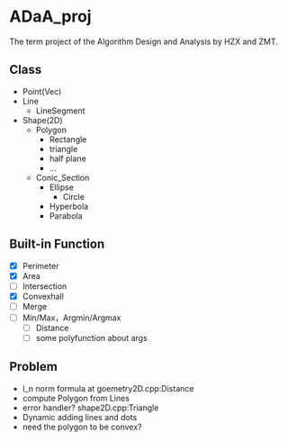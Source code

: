 # ADaA_proj

The term project of the Algorithm Design and Analysis by HZX and ZMT.

## Class
- Point(Vec)
- Line
  - LineSegment
- Shape(2D)
  - Polygon
    - Rectangle
    - triangle
    - half plane
    - ...
  - Conic_Section
    - Ellipse
      - Circle
    - Hyperbola
    - Parabola

## Built-in Function
- [X] Perimeter
- [X] Area
- [ ] Intersection
- [X] Convexhall
- [ ] Merge
- [ ] Min/Max，Argmin/Argmax
  - [ ] Distance
  - [ ] some polyfunction about args

## Problem
- l_n norm formula at goemetry2D.cpp:Distance
- compute Polygon from Lines
- error handler? shape2D.cpp:Triangle
- Dynamic adding lines and dots
- need the polygon to be convex?
